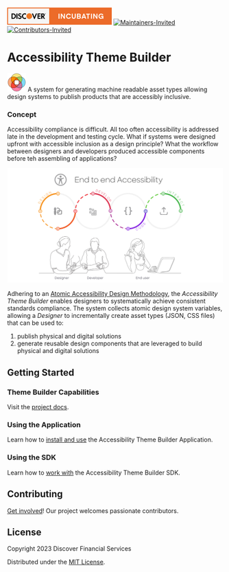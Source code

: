 [![DFS - Incubating](./_images/discover-incubating.svg)](https://technology.discover.com/technologies/open_source) [![Maintainers-Invited](https://img.shields.io/badge/Maintainers-Wanted-blueviolet)](./CONTRIBUTE.md) [![Contributors-Invited](https://img.shields.io/badge/Contributors-Wanted-blue)](./CONTRIBUTE.md)
# Accessibility Theme Builder
![logo](./_images/tb-logo-sm.png) A system for generating machine readable asset types allowing design systems to publish products that are accessibly inclusive.

### Concept
Accessibility compliance is difficult. All too often accessibility is addressed late in the development and testing cycle. What if systems were designed upfront with accessible inclusion as a design principle? What the workflow between designers and developers produced accessible components before teh assembling of applications?

![workflow](./_images/gaad-a11y-e2e.png)

Adhering to an [Atomic Accessibility Design Methodology](./docs/atomic-a11y-design.md), the *Accessibility Theme Builder* enables designers to systematically achieve consistent standards compliance. The system collects atomic design system variables, allowing a *Designer* to incrementally create asset types (JSON, CSS files) that can be used to:

1. publish physical and digital solutions
2. generate reusable design components that are leveraged to build physical and digital solutions

## Getting Started

### Theme Builder Capabilities
Visit the [project docs](https://discoverfinancial.github.io/a11y-theme-builder). 

### Using the Application
Learn how to [install and use](./DEV-GUIDE.md) the Accessibility Theme Builder Application.
### Using the SDK
Learn how to [work with](https://github.com/discoverfinancial/a11y-theme-builder-sdk) the Accessibility Theme Builder SDK.

## Contributing 
[Get involved](./CONTRIBUTE.md)! Our project welcomes passionate contributors.  

## License

Copyright 2023 Discover Financial Services 

Distributed under the [MIT License](./LICENSE).
